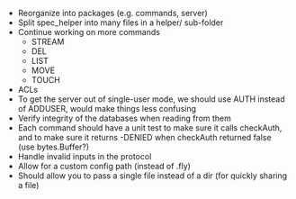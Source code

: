 - Reorganize into packages (e.g. commands, server)
- Split spec_helper into many files in a helper/ sub-folder
- Continue working on more commands
    - STREAM
    - DEL
    - LIST
    - MOVE
    - TOUCH
- ACLs
- To get the server out of single-user mode, we should use AUTH instead of ADDUSER, would make things less confusing
- Verify integrity of the databases when reading from them
- Each command should have a unit test to make sure it calls checkAuth, and to make sure it returns -DENIED when checkAuth returned false (use bytes.Buffer?)
- Handle invalid inputs in the protocol
- Allow for a custom config path (instead of .fly)
- Should allow you to pass a single file instead of a dir (for quickly sharing a file)
